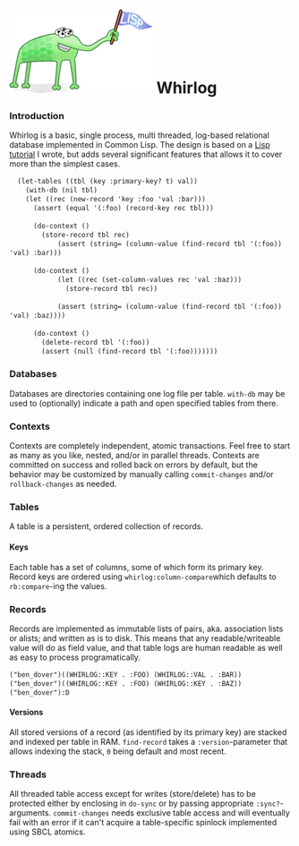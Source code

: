 # ![Lisp Mascot](lisp.png?raw=true) Whirlog

### Introduction
Whirlog is a basic, single process, multi threaded, log-based relational database implemented in Common Lisp.
The design is based on a [Lisp tutorial](https://github.com/codr7/whirlisp) I wrote, but adds several significant features that allows it to cover more than the simplest cases.

```
  (let-tables ((tbl (key :primary-key? t) val))
    (with-db (nil tbl)
	(let ((rec (new-record 'key :foo 'val :bar)))
	  (assert (equal '(:foo) (record-key rec tbl)))
	  
	  (do-context ()
	    (store-record tbl rec)
            (assert (string= (column-value (find-record tbl '(:foo)) 'val) :bar)))
	  
	  (do-context ()
            (let ((rec (set-column-values rec 'val :baz)))
              (store-record tbl rec))

            (assert (string= (column-value (find-record tbl '(:foo)) 'val) :baz))))
	  
	  (do-context ()
	    (delete-record tbl '(:foo))
	    (assert (null (find-record tbl '(:foo)))))))
```

### Databases
Databases are directories containing one log file per table. `with-db` may be used to (optionally) indicate a path and open specified tables from there.

### Contexts
Contexts are completely independent, atomic transactions. Feel free to start as many as you like, nested, and/or in parallel threads. Contexts are committed on success and rolled back on errors by default, but the behavior may be customized by manually calling `commit-changes` and/or `rollback-changes` as needed.

### Tables
A table is a persistent, ordered collection of records.

#### Keys
Each table has a set of columns, some of which form its primary key. Record keys are ordered using `whirlog:column-compare`which defaults to `rb:compare`-ing the values.

### Records
Records are implemented as immutable lists of pairs, aka. association lists or alists; and written as is to disk. This means that any readable/writeable value will do as field value, and that table logs are human readable as well as easy to process programatically.

```
("ben_dover")((WHIRLOG::KEY . :FOO) (WHIRLOG::VAL . :BAR))
("ben_dover")((WHIRLOG::KEY . :FOO) (WHIRLOG::KEY . :BAZ))
("ben_dover"):D
```

#### Versions
All stored versions of a record (as identified by its primary key) are stacked and indexed per table in RAM. `find-record` takes a `:version`-parameter that allows indexing the stack, `0` being default and most recent.

### Threads
All threaded table access except for writes (store/delete) has to be protected either by enclosing in `do-sync` or by passing appropriate `:sync?`-arguments. `commit-changes` needs exclusive table access and will eventually fail with an error if it can't acquire a table-specific spinlock implemented using SBCL atomics.